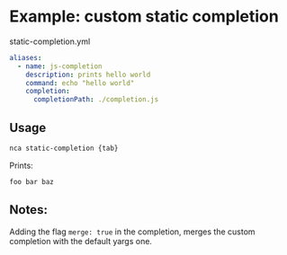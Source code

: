 # Example: custom static completion

static-completion.yml
```yml
aliases:
  - name: js-completion
    description: prints hello world
    command: echo "hello world"
    completion:
      completionPath: ./completion.js
```


## Usage

```bash
nca static-completion {tab}
```

Prints:
```bash
foo bar baz
```

## Notes:

Adding the flag `merge: true` in the completion, merges the custom completion with the default yargs one.
